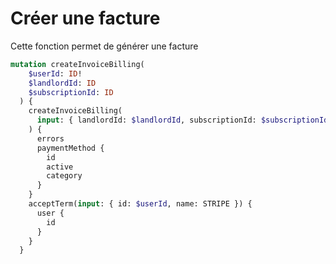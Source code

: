 # Créer une facture

Cette fonction permet de générer une facture&#x20;

```graphql
mutation createInvoiceBilling(
    $userId: ID!
    $landlordId: ID
    $subscriptionId: ID
  ) {
    createInvoiceBilling(
      input: { landlordId: $landlordId, subscriptionId: $subscriptionId }
    ) {
      errors
      paymentMethod {
        id
        active
        category
      }
    }
    acceptTerm(input: { id: $userId, name: STRIPE }) {
      user {
        id
      }
    }
  }
```
